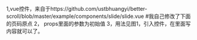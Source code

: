 1,vue控件，来自于https://github.com/ustbhuangyi/better-scroll/blob/master/example/components/slide/slide.vue
#我自己修改了下面的页码原点
2， props里面的参数为初始值
3，用法见图1，引入控件，在里面写内容就可以了。